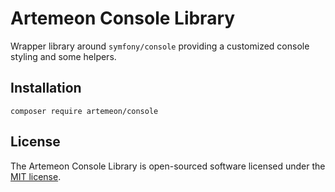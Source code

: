 # Artemeon Console Library

Wrapper library around `symfony/console` providing a customized console styling and some helpers.

## Installation

```shell
composer require artemeon/console
```

## License

The Artemeon Console Library is open-sourced software licensed under the [MIT license](LICENSE).
